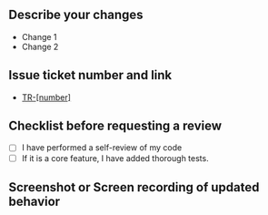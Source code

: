 ## Describe your changes
- Change 1
- Change 2

## Issue ticket number and link
- [TR-[number]](https://trello.com/b/xYG0bplU/budgeteer/ticket-url)

## Checklist before requesting a review

- [ ] I have performed a self-review of my code
- [ ] If it is a core feature, I have added thorough tests.

## Screenshot or Screen recording of updated behavior